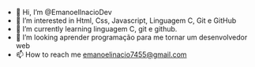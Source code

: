 - 👋 Hi, I’m @EmanoelInacioDev
- 👀 I’m interested in  Html, Css, Javascript, Linguagem C, Git e GitHub
- 🌱 I’m currently learning  linguagem C, git  e github.
- 💞️ I’m looking aprender programação para me tornar um desenvolvedor web
- 📫 How to reach me emanoelinacio7455@gmail.com

<!---
EmanoelInacioDev/EmanoelInacioDev is a ✨ special ✨ repository because its `README.md` (this file) appears on your GitHub profile.
You can click the Preview link to take a look at your changes.
--->
